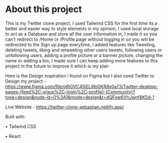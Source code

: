 # About this project

This is my Twitter clone project, I used Tailwind CSS for the first time its a better and easier way to style elements in my opinion, I used local storage to act as a Database and store all the user information in, I made it so you can't redirect to /Home or /Profile page without logging in so you will be redirected to the Sign up page everytime, I added features like Tweeting, deleting tweets, liking and retweeting other users tweets, following users or unfollowing users, adding a profile picture or a banner picture, changing the name or adding a bio, I made sure I can keep adding more features to this project in the future to improve it which is my plan 

Here is the Design inspiration i found on Figma but I also used Twitter to Design my project - https://www.figma.com/file/o6tOVC45lELWo0KR9x0a73/Twitter-desktop-pages-(feed%2C-sigup%2C-login%2C-profile)-(Community)?type=design&node-id=0%3A1&mode=design&t=dQFow6VhJwnf8K5d-1

Live Website - https://twitter-clone-sebastian.netlify.app/

Built with:

• Tailwind CSS

• React

